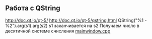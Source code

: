 Работа с QString
----------------
http://doc.qt.io/qt-5/
http://doc.qt.io/qt-5/qstring.html
QString("%1 - %2").arg(s1).arg(s2)
s1 заканчивается на s2
Получаем число в десятичной системе счисления
[mainwindow.cpp](mainwindow.cpp)

